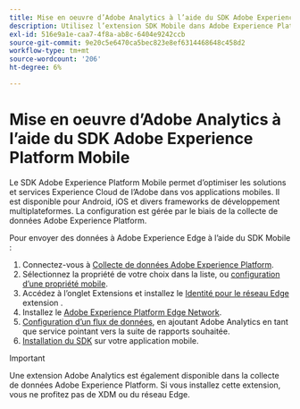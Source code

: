```yaml
---
title: Mise en oeuvre d’Adobe Analytics à l’aide du SDK Adobe Experience Platform Mobile
description: Utilisez l’extension SDK Mobile dans Adobe Experience Platform Data Collection pour envoyer des données à Adobe Analytics.
exl-id: 516e9a1e-caa7-4f8a-ab8c-6404e9242ccb
source-git-commit: 9e20c5e6470ca5bec823e8ef6314468648c458d2
workflow-type: tm+mt
source-wordcount: '206'
ht-degree: 6%

---
```


# Mise en oeuvre d’Adobe Analytics à l’aide du SDK Adobe Experience Platform Mobile

Le SDK Adobe Experience Platform Mobile permet d’optimiser les solutions et services Experience Cloud de l’Adobe dans vos applications mobiles. Il est disponible pour Android, iOS et divers frameworks de développement multiplateformes. La configuration est gérée par le biais de la collecte de données Adobe Experience Platform.

Pour envoyer des données à Adobe Experience Edge à l’aide du SDK Mobile :

1. Connectez-vous à [Collecte de données Adobe Experience Platform](https://experience.adobe.com/data-collection).
2. Sélectionnez la propriété de votre choix dans la liste, ou [configuration d’une propriété mobile](https://aep-sdks.gitbook.io/docs/getting-started/create-a-mobile-property).
3. Accédez à l’onglet Extensions et installez le [Identité pour le réseau Edge](https://aep-sdks.gitbook.io/docs/foundation-extensions/identity-for-edge-network) extension .
4. Installez le [Adobe Experience Platform Edge Network](https://aep-sdks.gitbook.io/docs/foundation-extensions/experience-platform-extension).
5. [Configuration d’un flux de données](https://aep-sdks.gitbook.io/docs/getting-started/configure-datastreams), en ajoutant Adobe Analytics en tant que service pointant vers la suite de rapports souhaitée.
6. [Installation du SDK](https://aep-sdks.gitbook.io/docs/getting-started/get-the-sdk) sur votre application mobile.

>[!IMPORTANT]
>
>Une extension Adobe Analytics est également disponible dans la collecte de données Adobe Experience Platform. Si vous installez cette extension, vous ne profitez pas de XDM ou du réseau Edge.
